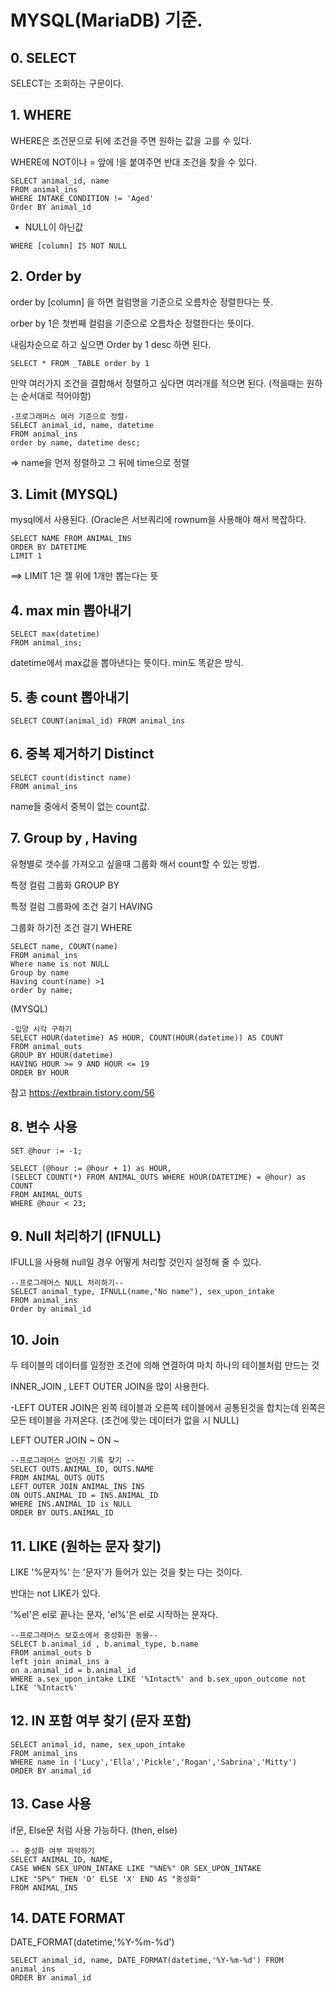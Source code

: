 # MYSQL(MariaDB) 기준. 


## 0. SELECT
SELECT는 조회하는 구문이다.

## 1. WHERE
WHERE은 조건문으로 뒤에 조건을 주면 원하는 값을 고를 수 있다.

WHERE에 NOT이나 = 앞에 !을 붙여주면 반대 조건을 찾을 수 있다.
```
SELECT animal_id, name
FROM animal_ins
WHERE INTAKE_CONDITION != 'Aged'
Order BY animal_id
```

* NULL이 아닌값
```
WHERE [column] IS NOT NULL
```
## 2. Order by 
order by [column] 을 하면 컬럼명을 기준으로 오름차순 정렬한다는 뜻.

orber by 1은 첫번째 컬럼을 기준으로 오름차순 정렬한다는 뜻이다. 

내림차순으로 하고 싶으면 Order by 1 desc 하면 된다.
```
SELECT * FROM _TABLE order by 1
```
만약 여러가지 조건을 결합해서 정렬하고 싶다면 여러개를 적으면 된다. (적을때는 원하는 순서대로 적어야함)
```
-프로그래머스 여러 기준으로 정렬-
SELECT animal_id, name, datetime
FROM animal_ins
order by name, datetime desc;
```
=> name을 먼저 정렬하고 그 뒤에 time으로 정렬

## 3. Limit (MYSQL)
mysql에서 사용된다. (Oracle은 서브쿼리에 rownum을 사용해야 해서 복잡하다.

```
SELECT NAME FROM ANIMAL_INS
ORDER BY DATETIME
LIMIT 1
```
==> LIMIT 1은 젤 위에 1개만 뽑는다는 뜻

## 4. max min 뽑아내기
```
SELECT max(datetime)
FROM animal_ins;
```
datetime에서 max값을 뽑아낸다는 뜻이다. min도 똑같은 방식.

## 5. 총 count 뽑아내기
```
SELECT COUNT(animal_id) FROM animal_ins
```

## 6. 중복 제거하기 Distinct
```
SELECT count(distinct name)
FROM animal_ins
```
name들 중에서 중복이 없는 count값.

## 7. Group by , Having
유형별로 갯수를 가져오고 싶을때 그룹화 해서 count할 수 있는 방법.

특정 컬럼 그룹화 GROUP BY

특정 컬럼 그룹화에 조건 걸기 HAVING

그룹화 하기전 조건 걸기 WHERE
```
SELECT name, COUNT(name) 
FROM animal_ins 
Where name is not NULL 
Group by name 
Having count(name) >1 
order by name;
```
(MYSQL)
```
-입양 시각 구하기
SELECT HOUR(datetime) AS HOUR, COUNT(HOUR(datetime)) AS COUNT
FROM animal_outs
GROUP BY HOUR(datetime)
HAVING HOUR >= 9 AND HOUR <= 19
ORDER BY HOUR
```
참고
https://extbrain.tistory.com/56

## 8. 변수 사용
```
SET @hour := -1;

SELECT (@hour := @hour + 1) as HOUR,
(SELECT COUNT(*) FROM ANIMAL_OUTS WHERE HOUR(DATETIME) = @hour) as COUNT
FROM ANIMAL_OUTS
WHERE @hour < 23;
```

## 9. Null 처리하기 (IFNULL)
IFULL을 사용해 null일 경우 어떻게 처리할 것인지 설정해 줄 수 있다.
```
--프로그래머스 NULL 처리하기--
SELECT animal_type, IFNULL(name,"No name"), sex_upon_intake 
FROM animal_ins 
Order by animal_id
```

## 10. Join
두 테이블의 데이터를 일정한 조건에 의해 연결하여 마치 하나의 테이블처럼 만드는 것

INNER_JOIN , LEFT OUTER JOIN을 많이 사용한다.

-LEFT OUTER JOIN은 왼쪽 테이블과 오른쪽 테이블에서 공통된것을 합치는데 왼쪽은 모든 테이블을 가져온다. (조건에 맞는 데이터가 없을 시 NULL)

LEFT OUTER JOIN ~ ON ~
```
--프로그래머스 없어진 기록 찾기 --
SELECT OUTS.ANIMAL_ID, OUTS.NAME
FROM ANIMAL_OUTS OUTS
LEFT OUTER JOIN ANIMAL_INS INS
ON OUTS.ANIMAL_ID = INS.ANIMAL_ID
WHERE INS.ANIMAL_ID is NULL
ORDER BY OUTS.ANIMAL_ID
```

## 11. LIKE (원하는 문자 찾기)
LIKE '%문자%' 는 '문자'가 들어가 있는 것을 찾는 다는 것이다.

반대는 not LIKE가 있다.

'%el'은 el로 끝나는 문자, 'el%'은 el로 시작하는 문자다.
```
--프로그래머스 보호소에서 중성화한 동물--
SELECT b.animal_id , b.animal_type, b.name 
FROM animal_outs b
left join animal_ins a
on a.animal_id = b.animal_id
WHERE a.sex_upon_intake LIKE '%Intact%' and b.sex_upon_outcome not LIKE '%Intact%'
```

## 12. IN 포함 여부 찾기 (문자 포함)
```
SELECT animal_id, name, sex_upon_intake
FROM animal_ins
WHERE name in ('Lucy','Ella','Pickle','Rogan','Sabrina','Mitty')
ORDER BY animal_id
```

## 13. Case 사용
if문, Else문 처럼 사용 가능하다. (then, else)
```
-- 중성화 여부 파악하기
SELECT ANIMAL_ID, NAME, 
CASE WHEN SEX_UPON_INTAKE LIKE "%NE%" OR SEX_UPON_INTAKE 
LIKE "SP%" THEN 'O' ELSE 'X' END AS "중성화" 
FROM ANIMAL_INS
```

## 14. DATE FORMAT
DATE_FORMAT(datetime,'%Y-%m-%d')
```
SELECT animal_id, name, DATE_FORMAT(datetime,'%Y-%m-%d') FROM animal_ins 
ORDER BY animal_id
```
